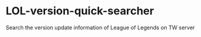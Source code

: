 # LOL-version-quick-searcher
Search the version update information of League of Legends on TW server
